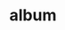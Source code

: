 ---
layout: album
resource: facebook
title: "album"
description: "masonry"
active: gallery
header-img: "img/gallery-bg.jpg"
album-title: "my 9th album"
images:
  - image_path: lemylan/Váy ngắn (2)/2533615596797997_433443355_2533615873464636_7503695946023971657_n.jpg
  - image_path: lemylan/Váy ngắn (2)/2536875736471983_434353858_2536876263138597_8783010935271365786_n.jpg
  - image_path: lemylan/Váy ngắn (2)/2538565226303034_434416964_2538565689636321_8474612800745768738_n.jpg
  - image_path: lemylan/Váy ngắn (2)/2557591987733691_438875842_2557592517733638_3179774730285171037_n.jpg
  - image_path: lemylan/Váy ngắn (2)/2557591987733691_445635288_2581882731971283_1687891141114479215_n.jpg
  - image_path: lemylan/Váy ngắn (2)/2578106202348936_444827412_2578106475682242_2835902166772263489_n.jpg
  - image_path: lemylan/Váy ngắn (2)/2578106225682267_441521230_2578106219015601_4962804658666694249_n.jpg
  - image_path: lemylan/Váy ngắn (2)/2578106249015598_444957508_2578106485682241_9034522017019456079_n.jpg
  - image_path: lemylan/Váy ngắn (2)/2581882231971333_433915808_2538565629636327_1923777122980184110_n.jpg
  - image_path: lemylan/Váy ngắn (2)/2581882231971333_445580645_2581882691971287_371926994667540379_n.jpg
  - image_path: lemylan/Váy ngắn (2)/2581882281971328_445634877_2581882711971285_449613204233543107_n.jpg
  - image_path: lemylan/Váy ngắn (2)/2595087620650794_448255071_2595087863984103_3314265983376199365_n.jpg
  - image_path: lemylan/Váy ngắn (2)/2595087743984115_448046671_2595087740650782_1299500979668336876_n.jpg
  - image_path: lemylan/Váy ngắn (2)/2609335785892644_449651552_2609336062559283_6586881037560203221_n.jpg
---